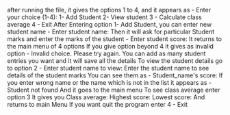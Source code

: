 after running the file, it gives the options 1 to 4, and it appears as - Enter your choice (1-4): 
1- Add Student
2- View student
3 - Calculate class average
4 - Exit
After Entering option 1- Add Student, you can enter new student name - Enter student name:
Then it will ask for particular Student marks and enter the marks of the student - Enter student score: 
It returns to the main menu of 4 options
If you give option beyond 4 it gives as invalid option - Invalid choice. Please try again.
You can add as many student entries you want and it will save all the details
To view the student details go to option 2 - Enter student name to view:
Enter the student name to see details of the student marks
You can see them as - Student_name's score:
If you enter wrong name or the name which is not in the list it appears as - Student not found
And it goes to the main menu
To see class average enter option 3
It gives you 
Class average:
Highest score: 
Lowest score: 
And returns to main Menu
If you want quit the program enter 4 - Exit


